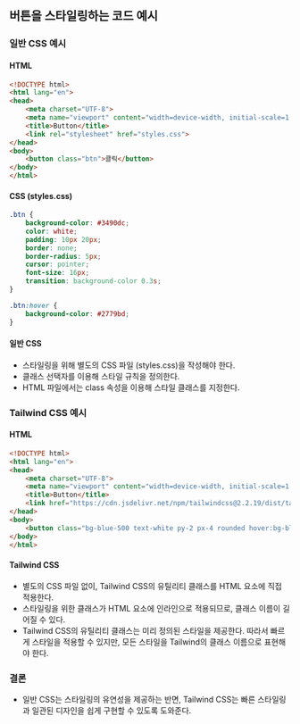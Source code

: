## 버튼을 스타일링하는 코드 예시
### 일반 CSS 예시
#### HTML
```HTML
<!DOCTYPE html>
<html lang="en">
<head>
    <meta charset="UTF-8">
    <meta name="viewport" content="width=device-width, initial-scale=1.0">
    <title>Button</title>
    <link rel="stylesheet" href="styles.css">
</head>
<body>
    <button class="btn">클릭</button>
</body>
</html>
```

#### CSS (styles.css)
```CSS
.btn {
    background-color: #3490dc;
    color: white;
    padding: 10px 20px;
    border: none;
    border-radius: 5px;
    cursor: pointer;
    font-size: 16px;
    transition: background-color 0.3s;
}

.btn:hover {
    background-color: #2779bd;
}
```

#### 일반 CSS
* 스타일링을 위해 별도의 CSS 파일 (styles.css)을 작성해야 한다.
* 클래스 선택자를 이용해 스타일 규칙을 정의한다.
* HTML 파일에서는 class 속성을 이용해 스타일 클래스를 지정한다.

### Tailwind CSS 예시
#### HTML
```HTML
<!DOCTYPE html>
<html lang="en">
<head>
    <meta charset="UTF-8">
    <meta name="viewport" content="width=device-width, initial-scale=1.0">
    <title>Button</title>
    <link href="https://cdn.jsdelivr.net/npm/tailwindcss@2.2.19/dist/tailwind.min.css" rel="stylesheet">
</head>
<body>
    <button class="bg-blue-500 text-white py-2 px-4 rounded hover:bg-blue-700 transition duration-300">클릭</button>
</body>
</html>
```

#### Tailwind CSS
* 별도의 CSS 파일 없이, Tailwind CSS의 유틸리티 클래스를 HTML 요소에 직접 적용한다.
* 스타일링을 위한 클래스가 HTML 요소에 인라인으로 적용되므로, 클래스 이름이 길어질 수 있다.
* Tailwind CSS의 유틸리티 클래스는 미리 정의된 스타일을 제공한다. 따라서 빠르게 스타일을 적용할 수 있지만, 모든 스타일을 Tailwind의 클래스 이름으로 표현해야 한다.

### 결론
* 일반 CSS는 스타일링의 유연성을 제공하는 반면, Tailwind CSS는 빠른 스타일링과 일관된 디자인을 쉽게 구현할 수 있도록 도와준다.
